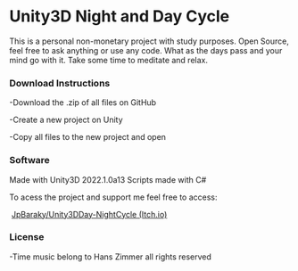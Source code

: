 <p></p>
<h1>Unity3D Night and Day Cycle</h1>
<p>This is a personal non-monetary project with study purposes. Open Source, feel free to ask anything or use any code. What as the days pass and your mind go with it. Take some time to meditate and relax.
</p>
<h3>Download Instructions</h3>
<p>-Download the .zip of all files on GitHub</p>
<p>-Create a new project on Unity</p>
<p>-Copy all files to the new project and open</p>
<h3>Software</h3>
<p>Made with Unity3D 2022.1.0a13 Scripts made with C#
</p>
<p>To acess the project and support me feel free to&nbsp;access:
</p>
<p>&nbsp;<a href=https:"//jpbaraky.itch.io/unity3d-night-and-day-demo">JpBaraky/Unity3DDay-NightCycle (Itch.io)</a>
</p>
<h3>License</h3>
<p>-Time music belong to Hans Zimmer all rights reserved
</p>
